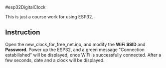 #esp32DigitalClock

This is just a course work for using ESP32.
## Instruction
Open the new_clock_for_free_net.ino, and modify the **WiFi SSID** and **Password**. Power up the ESP32, and a green message "Connection estabilished" will be displayed, once WiFi is successfully connected. After a few seconds, date and a clock will be displayed.
